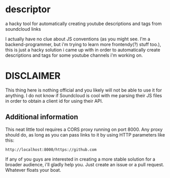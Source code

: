 # descriptor
a hacky tool for automatically creating youtube descriptions and tags from soundcloud links

I actually have no clue about JS conventions (as you might see. I'm a backend-programmer, but i'm trying to learn more frontendy(?) stuff too.), this is just a hacky solution i came up with in order to automatically create descriptions and tags for some youtube channels i'm working on.

# DISCLAIMER
This thing here is nothing official and you likely will not be able to use it for anything.
I do not know if Soundcloud is cool with me parsing their JS files in order to obtain a client id for using their API.

## Additional information
This neat little tool requires a CORS proxy running on port 8000. Any proxy should do, as long as you can pass links to it by using HTTP parameters like this:
```
http://localhost:8000/https://github.com
```
If any of you guys are interested in creating a more stable solution for a broader audience, i'll gladly help you. Just create an issue or a pull request. Whatever floats your boat.
